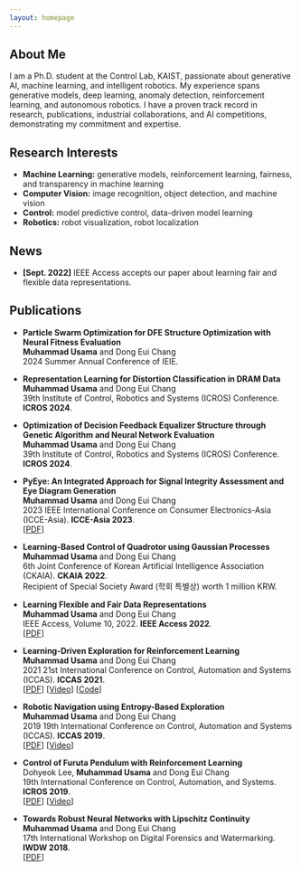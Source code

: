 ```yaml
---
layout: homepage
---
```


## About Me

I am a Ph.D. student at the Control Lab, KAIST, passionate about generative AI, machine learning, and intelligent robotics. My experience spans generative models, deep learning, anomaly detection, reinforcement learning, and autonomous robotics. I have a proven track record in research, publications, industrial collaborations, and AI competitions, demonstrating my commitment and expertise.

## Research Interests

- **Machine Learning:** generative models, reinforcement learning, fairness, and transparency in machine learning
- **Computer Vision:** image recognition, object detection, and machine vision 
- **Control:** model predictive control, data-driven model learning
- **Robotics:** robot visualization, robot localization

## News

- **[Sept. 2022]** IEEE Access accepts our paper about learning fair and flexible data representations.

## Publications

- **Particle Swarm Optimization for DFE Structure Optimization with Neural Fitness Evaluation**
  <br>
  **Muhammad Usama** and Dong Eui Chang
  <br>
  2024 Summer Annual Conference of IEIE.

- **Representation Learning for Distortion Classification in DRAM Data**
  <br>
  **Muhammad Usama** and Dong Eui Chang
  <br>
  39th Institute of Control, Robotics and Systems (ICROS) Conference. **ICROS 2024**.

- **Optimization of Decision Feedback Equalizer Structure through Genetic Algorithm and Neural Network Evaluation**
  <br>
  **Muhammad Usama** and Dong Eui Chang
  <br>
  39th Institute of Control, Robotics and Systems (ICROS) Conference. **ICROS 2024**.

- **PyEye: An Integrated Approach for Signal Integrity Assessment and Eye Diagram Generation**
  <br>
  **Muhammad Usama** and Dong Eui Chang
  <br>
  2023 IEEE International Conference on Consumer Electronics-Asia (ICCE-Asia). **ICCE-Asia 2023**.
  <br>
  [[PDF](https://ieeexplore.ieee.org/stamp/stamp.jsp?tp=&arnumber=9895225)]

- **Learning-Based Control of Quadrotor using Gaussian Processes**
  <br>
  **Muhammad Usama** and Dong Eui Chang
  <br>
  6th Joint Conference of Korean Artificial Intelligence Association (CKAIA). **CKAIA 2022**.
  <br>
  Recipient of Special Society Award (학회 특별상) worth 1 million KRW.

- **Learning Flexible and Fair Data Representations**
  <br>
  **Muhammad Usama** and Dong Eui Chang
  <br>
  IEEE Access, Volume 10, 2022. **IEEE Access 2022**.
  <br>
  [[PDF](https://ieeexplore.ieee.org/stamp/stamp.jsp?tp=&arnumber=9895225)]


- **Learning-Driven Exploration for Reinforcement Learning**
  <br>
  **Muhammad Usama** and Dong Eui Chang
  <br>
  2021 21st International Conference on Control, Automation and Systems (ICCAS). **ICCAS 2021**.
  <br>
  [[PDF](https://ieeexplore.ieee.org/stamp/stamp.jsp?tp=&arnumber=9649810)] [[Video](https://www.youtube.com/watch?v=nJggIjjzKic)] [[Code](https://github.com/Usama1002/EBE-Exploration)]

- **Robotic Navigation using Entropy-Based Exploration**
  <br>
  **Muhammad Usama** and Dong Eui Chang
  <br>
  2019 19th International Conference on Control, Automation and Systems (ICCAS). **ICCAS 2019**.
  <br>
  [[PDF](https://ieeexplore.ieee.org/stamp/stamp.jsp?arnumber=8971638)] [[Video](https://www.youtube.com/watch?v=NHT-EiN_4n8&t=7s)]

- **Control of Furuta Pendulum with Reinforcement Learning**
  <br>
  Dohyeok Lee, **Muhammad Usama** and Dong Eui Chang
  <br>
  19th International Conference on Control, Automation, and Systems. **ICROS 2019**.
  <br>
  [[PDF](https://koasas.kaist.ac.kr/handle/10203/268603)] [[Video](https://www.youtube.com/watch?v=a6W6u8iMDU8)] 

- **Towards Robust Neural Networks with Lipschitz Continuity**
  <br>
  **Muhammad Usama** and Dong Eui Chang
  <br>
  17th International Workshop on Digital Forensics and Watermarking. **IWDW 2018**.
  <br>
  [[PDF](https://arxiv.org/abs/1811.09008)]

